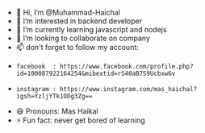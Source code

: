 - 👋 Hi, I’m @Muhammad-Haichal
- 👀 I’m interested in backend developer
- 🌱 I’m currently learning javascript and nodejs 
- 💞️ I’m looking to collaborate on company 
- 📫 don't forget to follow my account:
-     facebook  : https://www.facebook.com/profile.php?id=100087922164254&mibextid=rS40aB7S9Ucbxw6v
-     instagram : https://www.instagram.com/mas_haichal?igsh=YzljYTk1ODg3Zg==
- 😄 Pronouns: Mas Haikal
- ⚡ Fun fact: never get bored of learning

<!---
Muhammad-Haichal/Muhammad-Haichal is a ✨ special ✨ repository because its `README.md` (this file) appears on your GitHub profile.
You can click the Preview link to take a look at your changes.
--->
